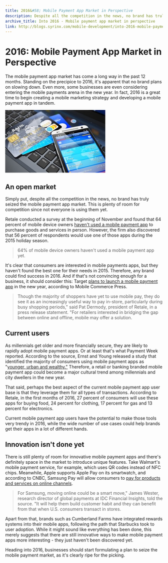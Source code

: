 ```yaml
---
title: 2016&#58; Mobile Payment App Market in Perspective
description: Despite all the competition in the news, no brand has truly seized the mobile payment app market. This is plenty of room for competition!
archive_title: Into 2016 - Mobile payment app market in perspective
link: http://blogs.syrinx.com/mobile-development/into-2016-mobile-payment-app-market-in-perspective/
---
```


# 2016: Mobile Payment App Market in Perspective

The mobile payment app market has come a long way in the past 12 months. Standing on the precipice to 2016, it's apparent that no brand plans on slowing down. Even more, some businesses are even considering entering the mobile payments arena in the new year. In fact, 2016 is a great time to begin creating a mobile marketing strategy and developing a mobile payment app in tandem.

![](/assets/img/blog/The-mobile-payment-market-is-very-ripe.jpg)

## An open market

Simply put, despite all the competition in the news, no brand has truly seized the mobile payment app market. This is plenty of room for competition since not everyone is using them yet.

Retale conducted a survey at the beginning of November and found that 64 percent of mobile device owners [haven't used a mobile payment app](http://www.retale.com/corporate/white-papers/survey-56-want-to-use-mobile-pay-when-shopping-this-holiday-season/) to purchase goods and services in person. However, the firm also discovered that 56 percent of respondents would use one of those apps during the 2015 holiday season.

> 64% of mobile device owners haven't used a mobile payment app yet.

It's clear that consumers are interested in mobile payments apps, but they haven't found the best one for their needs in 2015. Therefore, any brand could find success in 2016. And if that's not convincing enough for a business, it should consider this: Target [plans to launch a mobile payment app](http://www.mobilecommercepress.com/target-to-develop-its-own-mobile-payments-platform/8520326/) in the new year, according to Mobile Commerce Press.

> Though the majority of shoppers have yet to use mobile pay, they do see it as an increasingly useful way to pay in-store, particularly during busy shopping periods," said Pat Dermody, president of Retale, in a press release statement. "For retailers interested in bridging the gap between online and offline, mobile may offer a solution.

## Current users

As millennials get older and more financially secure, they are likely to rapidly adopt mobile payment apps. Or at least that's what Payment Week reported. According to the source, Ernst and Young released a study that identified the majority of consumers using mobile payment apps as "[younger, urban and wealthy."](http://paymentweek.com/2015-12-29-ey-study-millennials-pushing-mobile-payments-technology-9239/) Therefore, a retail or banking branded mobile payment app could become a major cultural trend among millennials and city dwellers in the new year.

That said, perhaps the best aspect of the current mobile payment app user base is that they leverage them for all types of transactions. According to Retale, in the first months of 2016, 27 percent of consumers will use these apps for buying food, 24 percent for clothing, 17 percent for gas and 13 percent for electronics.

Current mobile payment app users have the potential to make those tools very trendy in 2016, while the wide number of use cases could help brands get their apps in a lot of different hands.

## Innovation isn't done yet
There is still plenty of room for innovative mobile payment apps and there's definitely space in the market to introduce unique features. Take Walmart's mobile payment service, for example, which uses QR codes instead of NFC chips. Meanwhile, Apple supports Apple Pay on its smartwatch, and according to CNBC, Samsung Pay will allow consumers to [pay for products and services on online channels](http://www.cnbc.com/2015/12/29/samsung-pay-plans-to-enable-us-online-shopping-in-2016.html).

> For Samsung, moving online could be a smart move," James Wester, research director of global payments at IDC Financial Insights, told the source. "It will help them build customer habit and they can benefit from that when U.S. consumers transact in stores.

Apart from that, brands such as Cumberland Farms have integrated rewards systems into their mobile apps, following the path that Starbucks took to user adoption. While it might sound like everything has been done, this merely suggests that there are still innovative ways to make mobile payment apps more interesting - they just haven't been discovered yet.

Heading into 2016, businesses should start formulating a plan to seize the mobile payment market, as it's clearly ripe for the picking.
